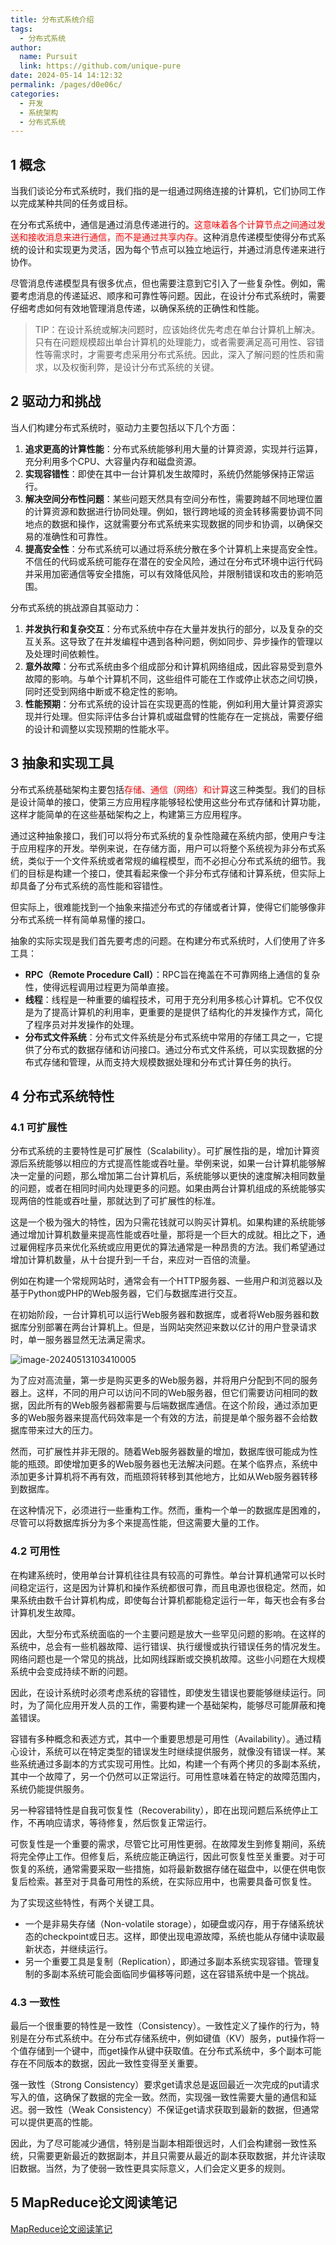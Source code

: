 ```yaml
---
title: 分布式系统介绍
tags: 
  - 分布式系统
author: 
  name: Pursuit
  link: https://github.com/unique-pure
date: 2024-05-14 14:12:32
permalink: /pages/d0e06c/
categories: 
  - 开发
  - 系统架构
  - 分布式系统
---
```

## 1 概念

当我们谈论分布式系统时，我们指的是一组通过网络连接的计算机，它们协同工作以完成某种共同的任务或目标。

在分布式系统中，通信是通过消息传递进行的。<font color="red">这意味着各个计算节点之间通过发送和接收消息来进行通信，而不是通过共享内存。</font>这种消息传递模型使得分布式系统的设计和实现更为灵活，因为每个节点可以独立地运行，并通过消息传递来进行协作。

尽管消息传递模型具有很多优点，但也需要注意到它引入了一些复杂性。例如，需要考虑消息的传递延迟、顺序和可靠性等问题。因此，在设计分布式系统时，需要仔细考虑如何有效地管理消息传递，以确保系统的正确性和性能。

> TIP：在设计系统或解决问题时，应该始终优先考虑在单台计算机上解决。只有在问题规模超出单台计算机的处理能力，或者需要满足高可用性、容错性等需求时，才需要考虑采用分布式系统。因此，深入了解问题的性质和需求，以及权衡利弊，是设计分布式系统的关键。

## 2 驱动力和挑战

当人们构建分布式系统时，驱动力主要包括以下几个方面：

1. **追求更高的计算性能**：分布式系统能够利用大量的计算资源，实现并行运算，充分利用多个CPU、大容量内存和磁盘资源。
2. **实现容错性**：即使在其中一台计算机发生故障时，系统仍然能够保持正常运行。
3. **解决空间分布性问题**：某些问题天然具有空间分布性，需要跨越不同地理位置的计算资源和数据进行协同处理。例如，银行跨地域的资金转移需要协调不同地点的数据和操作，这就需要分布式系统来实现数据的同步和协调，以确保交易的准确性和可靠性。
4. **提高安全性**：分布式系统可以通过将系统分散在多个计算机上来提高安全性。不信任的代码或系统可能存在潜在的安全风险，通过在分布式环境中运行代码并采用加密通信等安全措施，可以有效降低风险，并限制错误和攻击的影响范围。

分布式系统的挑战源自其驱动力：

1. **并发执行和复杂交互**：分布式系统中存在大量并发执行的部分，以及复杂的交互关系。这导致了在并发编程中遇到各种问题，例如同步、异步操作的管理以及处理时间依赖性。
2. **意外故障**：分布式系统由多个组成部分和计算机网络组成，因此容易受到意外故障的影响。与单个计算机不同，这些组件可能在工作或停止状态之间切换，同时还受到网络中断或不稳定性的影响。
3. **性能预期**：分布式系统的设计旨在实现更高的性能，例如利用大量计算资源实现并行处理。但实际评估多台计算机或磁盘臂的性能存在一定挑战，需要仔细的设计和调整以实现预期的性能水平。

## 3 抽象和实现工具

分布式系统基础架构主要包括<font color="red">存储、通信（网络）和计算</font>这三种类型。我们的目标是设计简单的接口，使第三方应用程序能够轻松使用这些分布式存储和计算功能，这样才能简单的在这些基础架构之上，构建第三方应用程序。

通过这种抽象接口，我们可以将分布式系统的复杂性隐藏在系统内部，使用户专注于应用程序的开发。举例来说，在存储方面，用户可以将整个系统视为非分布式系统，类似于一个文件系统或者常规的编程模型，而不必担心分布式系统的细节。我们的目标是构建一个接口，使其看起来像一个非分布式存储和计算系统，但实际上却具备了分布式系统的高性能和容错性。

但实际上，很难能找到一个抽象来描述分布式的存储或者计算，使得它们能够像非分布式系统一样有简单易懂的接口。

抽象的实际实现是我们首先要考虑的问题。在构建分布式系统时，人们使用了许多工具：

- **RPC（Remote Procedure Call）**：RPC旨在掩盖在不可靠网络上通信的复杂性，使得远程调用过程更为简单直接。
- **线程**：线程是一种重要的编程技术，可用于充分利用多核心计算机。它不仅仅是为了提高计算机的利用率，更重要的是提供了结构化的并发操作方式，简化了程序员对并发操作的处理。
- **分布式文件系统**：分布式文件系统是分布式系统中常用的存储工具之一，它提供了分布式的数据存储和访问接口。通过分布式文件系统，可以实现数据的分布式存储和管理，从而支持大规模数据处理和分布式计算任务的执行。

## 4 分布式系统特性

### 4.1 可扩展性 

分布式系统的主要特性是可扩展性（Scalability）。可扩展性指的是，增加计算资源后系统能够以相应的方式提高性能或吞吐量。举例来说，如果一台计算机能够解决一定量的问题，那么增加第二台计算机后，系统能够以更快的速度解决相同数量的问题，或者在相同时间内处理更多的问题。如果由两台计算机组成的系统能够实现两倍的性能或吞吐量，那就达到了可扩展性的标准。

这是一个极为强大的特性，因为只需花钱就可以购买计算机。如果构建的系统能够通过增加计算机数量来提高性能或吞吐量，那将是一个巨大的成就。相比之下，通过雇佣程序员来优化系统或应用更优的算法通常是一种昂贵的方法。我们希望通过增加计算机数量，从十台提升到一千台，来应对一百倍的流量。

例如在构建一个常规网站时，通常会有一个HTTP服务器、一些用户和浏览器以及基于Python或PHP的Web服务器，它们与数据库进行交互。

在初始阶段，一台计算机可以运行Web服务器和数据库，或者将Web服务器和数据库分别部署在两台计算机上。但是，当网站突然迎来数以亿计的用户登录请求时，单一服务器显然无法满足需求。

![image-20240513103410005](https://raw.githubusercontent.com/unique-pure/NewPicGoLibrary/main/img/Web)

为了应对高流量，第一步是购买更多的Web服务器，并将用户分配到不同的服务器上。这样，不同的用户可以访问不同的Web服务器，但它们需要访问相同的数据，因此所有的Web服务器都需要与后端数据库通信。在这个阶段，通过添加更多的Web服务器来提高代码效率是一个有效的方法，前提是单个服务器不会给数据库带来过大的压力。

然而，可扩展性并非无限的。随着Web服务器数量的增加，数据库很可能成为性能的瓶颈。即使增加更多的Web服务器也无法解决问题。在某个临界点，系统中添加更多计算机将不再有效，而瓶颈将转移到其他地方，比如从Web服务器转移到数据库。

在这种情况下，必须进行一些重构工作。然而，重构一个单一的数据库是困难的，尽管可以将数据库拆分为多个来提高性能，但这需要大量的工作。

### 4.2 可用性

在构建系统时，使用单台计算机往往具有较高的可靠性。单台计算机通常可以长时间稳定运行，这是因为计算机和操作系统都很可靠，而且电源也很稳定。然而，如果系统由数千台计算机构成，即使每台计算机都能稳定运行一年，每天也会有多台计算机发生故障。

因此，大型分布式系统面临的一个主要问题是放大一些罕见问题的影响。在这样的系统中，总会有一些机器故障、运行错误、执行缓慢或执行错误任务的情况发生。网络问题也是一个常见的挑战，比如网线踩断或交换机故障。这些小问题在大规模系统中会变成持续不断的问题。

因此，在设计系统时必须考虑系统的容错性，即使发生错误也要能够继续运行。同时，为了简化应用开发人员的工作，需要构建一个基础架构，能够尽可能屏蔽和掩盖错误。

容错有多种概念和表述方式，其中一个重要思想是可用性（Availability）。通过精心设计，系统可以在特定类型的错误发生时继续提供服务，就像没有错误一样。某些系统通过多副本的方式实现可用性。比如，构建一个有两个拷贝的多副本系统，其中一个故障了，另一个仍然可以正常运行。可用性意味着在特定的故障范围内，系统仍能提供服务。

另一种容错特性是自我可恢复性（Recoverability），即在出现问题后系统停止工作，不再响应请求，等待修复，然后恢复正常运行。

可恢复性是一个重要的需求，尽管它比可用性更弱。在故障发生到修复期间，系统将完全停止工作。但修复后，系统应能正确运行，因此可恢复性至关重要。对于可恢复的系统，通常需要采取一些措施，如将最新数据存储在磁盘中，以便在供电恢复后检索。甚至对于具备可用性的系统，在实际应用中，也需要具备可恢复性。

为了实现这些特性，有两个关键工具。

* 一个是非易失存储（Non-volatile storage），如硬盘或闪存，用于存储系统状态的checkpoint或日志。这样，即使出现电源故障，系统也能从存储中读取最新状态，并继续运行。
* 另一个重要工具是复制（Replication），即通过多副本系统实现容错。管理复制的多副本系统可能会面临同步偏移等问题，这在容错系统中是一个挑战。

### 4.3 一致性

最后一个很重要的特性是一致性（Consistency）。一致性定义了操作的行为，特别是在分布式系统中。在分布式存储系统中，例如键值（KV）服务，put操作将一个值存储到一个键中，而get操作从键中获取值。在分布式系统中，多个副本可能存在不同版本的数据，因此一致性变得至关重要。

强一致性（Strong Consistency）要求get请求总是返回最近一次完成的put请求写入的值，这确保了数据的完全一致。然而，实现强一致性需要大量的通信和延迟。弱一致性（Weak Consistency）不保证get请求获取到最新的数据，但通常可以提供更高的性能。

因此，为了尽可能减少通信，特别是当副本相距很远时，人们会构建弱一致性系统，只需要更新最近的数据副本，并且只需要从最近的副本获取数据，并允许读取旧数据。当然，为了使弱一致性更具实际意义，人们会定义更多的规则。

## 5 MapReduce论文阅读笔记

[MapReduce论文阅读笔记](https://blog.csdn.net/hzf0701/article/details/138770454?spm=1001.2014.3001.5501)